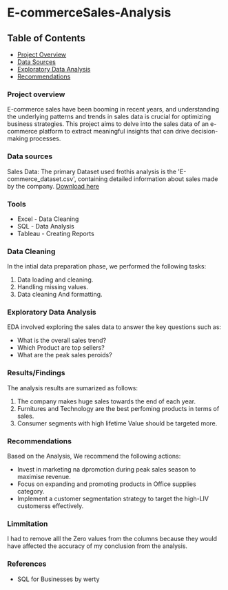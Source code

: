 # E-commerceSales-Analysis

## Table of Contents

 - [Project Overview](#project-overview)
 - [Data Sources](#data-sources)
 - [Exploratory Data Analysis](#exploratory-data-analysis)
 - [Recommendations](#recommendations)

### Project overview

E-commerce sales have been booming in recent years, and understanding the underlying patterns and trends in sales data is crucial for optimizing business strategies. This project aims to delve into the sales data of an e-commerce platform to extract meaningful insights that can drive decision-making processes.


### Data sources

Sales Data: The primary Dataset used frothis analysis is the 'E-commerce_dataset.csv', containing detailed  information about sales made by the company.
[Download here](https://drive.google.com/file/d/10arGG7yz56LuTQkv4OKSx0AvEMOqgVwV/view?usp=drive_link)


### Tools

- Excel - Data Cleaning
- SQL - Data Analysis
- Tableau - Creating Reports


### Data Cleaning

In the intial data preparation phase, we performed the following tasks:
1. Data loading and cleaning.
2. Handling missing values.
3. Data cleaning And formatting.

### Exploratory Data Analysis

EDA involved  exploring the sales data to answer the key questions such as:
- What is the overall sales trend?
- Which Product are top sellers?
- What are the peak sales peroids?


### Results/Findings

The analysis results are sumarized as follows:
1. The company makes huge sales towards the end of each year.
2. Furnitures and Technology are the best perfoming products in terms of sales.
3. Consumer segments with high lifetime Value should be targeted more.


### Recommendations
Based on the Analysis, We recommend the following actions:
 - Invest in marketing na dpromotion during peak sales season to maximise revenue.
 - Focus on expanding and promoting products in Office supplies category.
 - Implement a customer segmentation strategy to target the high-LIV customerss effectively.

### Limmitation

I had to remove alll the Zero values from the columns because they would have affected the accuracy of my conclusion from the analysis.

### References
 - SQL for Businesses by werty


